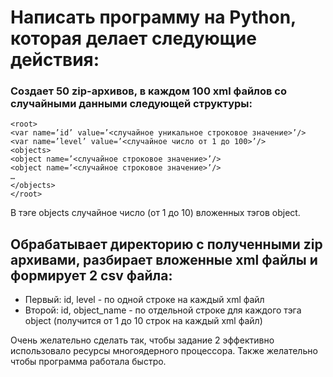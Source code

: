 # Написать программу на Python, которая делает следующие действия:
 
### Создает 50 zip-архивов, в каждом 100 xml файлов со случайными данными следующей структуры:
 
```
<root>
<var name=’id’ value=’<случайное уникальное строковое значение>’/>
<var name=’level’ value=’<случайное число от 1 до 100>’/>
<objects>
<object name=’<случайное строковое значение>’/>
<object name=’<случайное строковое значение>’/>
…
</objects>
</root>
 ```
 
В тэге objects случайное число (от 1 до 10) вложенных тэгов object.
 
## Обрабатывает директорию с полученными zip архивами, разбирает вложенные xml файлы и формирует 2 csv файла:
* Первый: id, level - по одной строке на каждый xml файл
* Второй: id, object_name - по отдельной строке для каждого тэга object (получится от 1 до 10 строк на каждый xml файл)
 
Очень желательно сделать так, чтобы задание 2 эффективно использовало ресурсы многоядерного процессора. 
Также желательно чтобы программа работала быстро.
